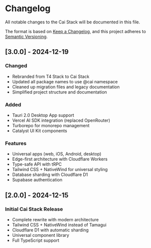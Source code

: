 # Changelog

All notable changes to the Cai Stack will be documented in this file.

The format is based on [Keep a Changelog](https://keepachangelog.com/en/1.0.0/),
and this project adheres to [Semantic Versioning](https://semver.org/spec/v2.0.0.html).

## [3.0.0] - 2024-12-19

### Changed
- Rebranded from T4 Stack to Cai Stack
- Updated all package names to use @cai namespace
- Cleaned up migration files and legacy documentation
- Simplified project structure and documentation

### Added
- Tauri 2.0 Desktop App support
- Vercel AI SDK integration (replaced OpenRouter)
- Turborepo for monorepo management
- Catalyst UI Kit components

### Features
- Universal apps (web, iOS, Android, desktop)
- Edge-first architecture with Cloudflare Workers
- Type-safe API with tRPC
- Tailwind CSS + NativeWind for universal styling
- Database sharding with Cloudflare D1
- Supabase authentication

## [2.0.0] - 2024-12-15

### Initial Cai Stack Release
- Complete rewrite with modern architecture
- Tailwind CSS + NativeWind instead of Tamagui
- Cloudflare D1 with automatic sharding
- Universal component library
- Full TypeScript support